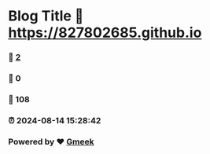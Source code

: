 # Blog Title :link: https://827802685.github.io 
### :page_facing_up: [2](https://827802685.github.io/tag.html) 
### :speech_balloon: 0 
### :hibiscus: 108 
### :alarm_clock: 2024-08-14 15:28:42 
### Powered by :heart: [Gmeek](https://github.com/Meekdai/Gmeek)

